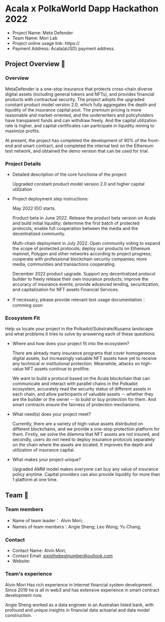 # Acala x PolkaWorld Dapp Hackathon 2022

- Project Name: Meta Defender
- Team Name: Mori Lab
- Project online usage link: https://
- Payment Address: Acala(aUSD) payment address.

## Project Overview 📄

### Overview

MetaDefender is a one-stop insurance that protects cross-chain diverse digital assets (including general tokens and NFTs), and provides 
financial products with contractual security. The project adopts the upgraded constant product model version 2.0, which fully aggregates 
the depth and liquidity of the insurance capital pool. The premium pricing is more reasonable and market-oriented, and the underwriters 
and policyholders have transparent funds and can withdraw freely. And the capital utilization rate is higher, and capital certificates can 
participate in liquidity mining to maximize profits.

At present, the project has completed the development of 90% of the front-end and smart contract, and completed the internal test on the
Ethereum test network, and obtained the demo version that can be used for trial.

### Project Details

- Detailed description of the core functiona of the project:

  Upgraded constant product model version 2.0 and higher capital utilization

- Project deployment step instructions: 

  May 2022 IDO starts. 
  
  Product beta in June 2022. Release the product beta version on Acala and build initial liquidity; determine the first batch of protected 
  protocols; enable full cooperation between the media and the decentralized community.
  
  Multi-chain deployment in July 2022. Open community voting to expand the scope of protected protocols; deploy our products on Ethereum 
  mainnet, Polygon and other networks according to project progress; cooperate with professional blockchain security companies; more media, 
  communities and transactions cooperating.

  December 2022 product upgrade. Support any decentralized protocol builder to freely release their own insurance products; improve the 
  accuracy of insurance events; provide advanced lending, securitization, and capitalization for NFT assets Financial Services.

- If necessary, please provide relevant test usage documentation：comming soon

### Ecosystem Fit

Help us locate your project in the Polkadot/Substrate/Kusama landscape and what problems it tries to solve by answering each of these questions:

- Where and how does your project fit into the ecosystem?
  
  There are already many insurance programs that cover homogeneous digital assets, but increasingly valuable NFT assets have yet to receive any technical 
  or institutional protection. Meanwhile, attacks on high-value NFT assets continue to prolifire.

  We want to build a protocol based on the Acala blockchain that can communicate and interact with parallel chains in the Polkadot ecosystem, accurately read 
  the security status of different assets in each chain, and allow participants of valuable assets -- whether they are the builder or the owner -- to build or 
  buy protection for them. And smart contracts ensure the fairness of protection mechanisms.

- What need(s) does your project meet?
  
  Currently, there are a variety of high-value assets distributed on different blockchains, and we provide a one-stop protection platform for them. Firstly, we 
  solve the dilemma that NFT assets are not insured, and secondly, users do not need to deploy insurance protocols separately on the chain where the assets are 
  located. It improves the depth and utilization of insurance capital.

- What makes your project unique?
  
  Upgraded AMM model makes everyone can buy any value of insurance policy anytime. Capital providers can also provide liquidity for more than 1 platform at one time.

## Team 👥

### Team members

- Name of team leader： Alvin Mori;
- Names of team members：Angie Sheng; Leo Wong; Yu Chang;

### Contact

- Contact Name: Alvin Mori;
- Contact Email: sixisthebestnumber@outlook.com
- Website: 

### Team's experience

Alvin Mori Has rich experience in Internet financial system development. Since 2019 he is all in web3 and has extensive experience in smart contract development now.

Angie Sheng worked as a data engineer in an Australian listed bank, with profound and unique insights in financial data actuarial and data model construction.
